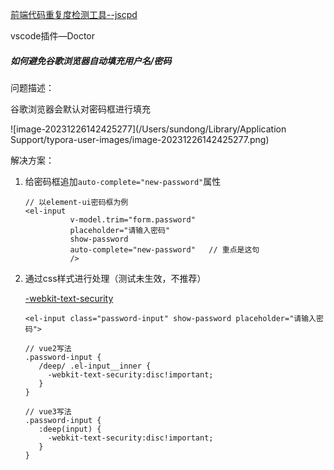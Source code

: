 [前端代码重复度检测工具--jscpd](https://juejin.cn/post/7288699185981095988)

vscode插件—Doctor

##### 如何避免谷歌浏览器自动填充用户名/密码

问题描述：

谷歌浏览器会默认对密码框进行填充

![image-20231226142425277](/Users/sundong/Library/Application Support/typora-user-images/image-20231226142425277.png)

解决方案：

1. 给密码框追加`auto-complete="new-password"`属性

   ```vue
   // 以element-ui密码框为例
   <el-input
             v-model.trim="form.password"
             placeholder="请输入密码"
             show-password
             auto-complete="new-password"   // 重点是这句
             />
   ```

2. 通过css样式进行处理（测试未生效，不推荐）

   [-webkit-text-security](https://developer.mozilla.org/en-US/docs/Web/CSS/-webkit-text-security)

   ```vue
   <el-input class="password-input" show-password placeholder="请输入密码">
   
   // vue2写法
   .password-input {
      /deep/ .el-input__inner {
        -webkit-text-security:disc!important;
      } 
   }
   
   // vue3写法
   .password-input {
      :deep(input) {
        -webkit-text-security:disc!important;
      } 
   }
   ```

   